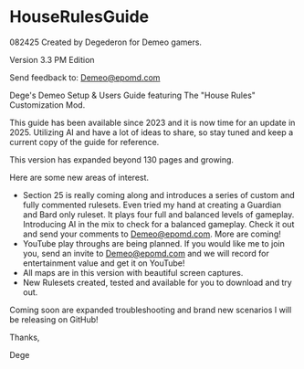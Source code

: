 # HouseRulesGuide

082425 Created by Degederon for Demeo gamers.

Version 3.3 PM Edition

Send feedback to: Demeo@epomd.com



Dege's Demeo Setup \& Users Guide featuring The "House Rules" Customization Mod.



This guide has been available since 2023 and it is now time for an update in 2025. Utilizing AI and have a lot of ideas to share, so stay tuned and keep a current copy of the guide for reference.



This version has expanded beyond 130 pages and growing.



Here are some new areas of interest.



* Section 25 is really coming along and introduces a series of custom and fully commented rulesets. Even tried my hand at creating a Guardian and Bard only ruleset. It plays four full and balanced levels of gameplay. Introducing AI in the mix to check for a balanced gameplay. Check it out and send your comments to Demeo@epomd.com. More are coming!
* YouTube play throughs are being planned. If you would like me to join you, send an invite to Demeo@epomd.com and we will record for entertainment value and get it on YouTube!
* All maps are in this version with beautiful screen captures.
* New Rulesets created, tested and available for you to download and try out.



Coming soon are expanded troubleshooting and brand new scenarios I will be releasing on GitHub!



Thanks,



Dege

 

